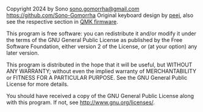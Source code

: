 Copyright 2024 by Sono sono.gomorrha@gmail.com https://github.com/Sono-Gomorrha 
Original keyboard design by [peej](https://github.com/peej/for-science-keyboard), also see the respective section in [QMK firmware](https://github.com/qmk/qmk_firmware/tree/master/keyboards/for_science).

This program is free software: you can redistribute it and/or modify
it under the terms of the GNU General Public License as published by
the Free Software Foundation, either version 2 of the License, or
(at your option) any later version.

This program is distributed in the hope that it will be useful,
but WITHOUT ANY WARRANTY; without even the implied warranty of
MERCHANTABILITY or FITNESS FOR A PARTICULAR PURPOSE.  See the
GNU General Public License for more details.

You should have received a copy of the GNU General Public License
along with this program.  If not, see <http://www.gnu.org/licenses/>.
